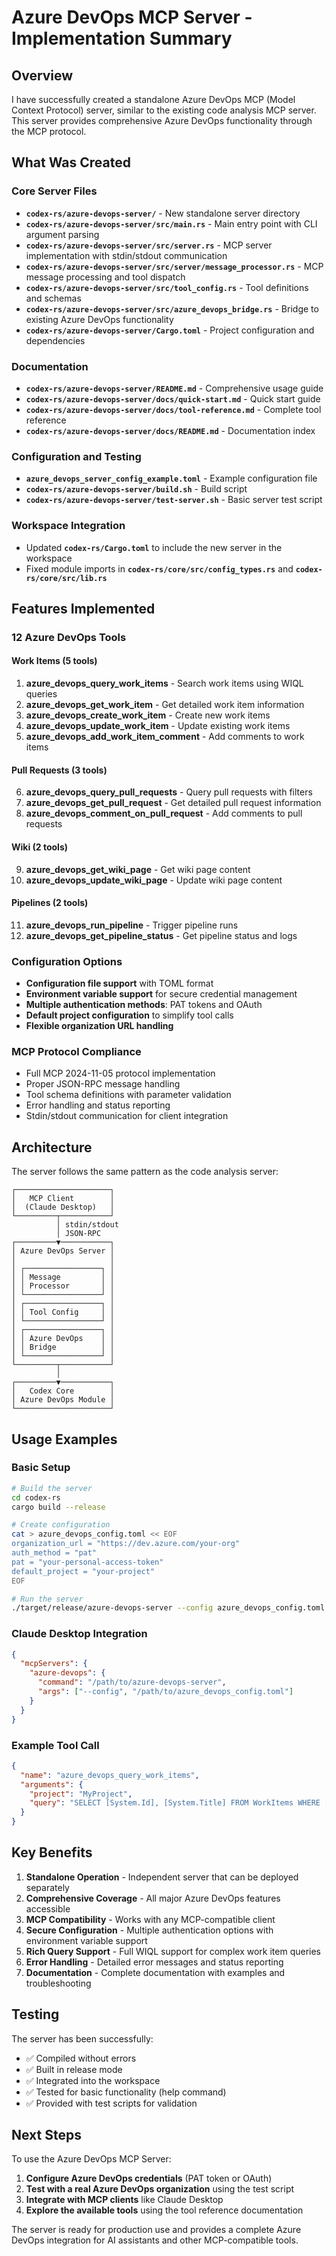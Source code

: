 # Azure DevOps MCP Server - Implementation Summary

## Overview

I have successfully created a standalone Azure DevOps MCP (Model Context Protocol) server, similar to the existing code analysis MCP server. This server provides comprehensive Azure DevOps functionality through the MCP protocol.

## What Was Created

### Core Server Files
- **`codex-rs/azure-devops-server/`** - New standalone server directory
- **`codex-rs/azure-devops-server/src/main.rs`** - Main entry point with CLI argument parsing
- **`codex-rs/azure-devops-server/src/server.rs`** - MCP server implementation with stdin/stdout communication
- **`codex-rs/azure-devops-server/src/server/message_processor.rs`** - MCP message processing and tool dispatch
- **`codex-rs/azure-devops-server/src/tool_config.rs`** - Tool definitions and schemas
- **`codex-rs/azure-devops-server/src/azure_devops_bridge.rs`** - Bridge to existing Azure DevOps functionality
- **`codex-rs/azure-devops-server/Cargo.toml`** - Project configuration and dependencies

### Documentation
- **`codex-rs/azure-devops-server/README.md`** - Comprehensive usage guide
- **`codex-rs/azure-devops-server/docs/quick-start.md`** - Quick start guide
- **`codex-rs/azure-devops-server/docs/tool-reference.md`** - Complete tool reference
- **`codex-rs/azure-devops-server/docs/README.md`** - Documentation index

### Configuration and Testing
- **`azure_devops_server_config_example.toml`** - Example configuration file
- **`codex-rs/azure-devops-server/build.sh`** - Build script
- **`codex-rs/azure-devops-server/test-server.sh`** - Basic server test script

### Workspace Integration
- Updated **`codex-rs/Cargo.toml`** to include the new server in the workspace
- Fixed module imports in **`codex-rs/core/src/config_types.rs`** and **`codex-rs/core/src/lib.rs`**

## Features Implemented

### 12 Azure DevOps Tools

#### Work Items (5 tools)
1. **azure_devops_query_work_items** - Search work items using WIQL queries
2. **azure_devops_get_work_item** - Get detailed work item information
3. **azure_devops_create_work_item** - Create new work items
4. **azure_devops_update_work_item** - Update existing work items
5. **azure_devops_add_work_item_comment** - Add comments to work items

#### Pull Requests (3 tools)
6. **azure_devops_query_pull_requests** - Query pull requests with filters
7. **azure_devops_get_pull_request** - Get detailed pull request information
8. **azure_devops_comment_on_pull_request** - Add comments to pull requests

#### Wiki (2 tools)
9. **azure_devops_get_wiki_page** - Get wiki page content
10. **azure_devops_update_wiki_page** - Update wiki page content

#### Pipelines (2 tools)
11. **azure_devops_run_pipeline** - Trigger pipeline runs
12. **azure_devops_get_pipeline_status** - Get pipeline status and logs

### Configuration Options
- **Configuration file support** with TOML format
- **Environment variable support** for secure credential management
- **Multiple authentication methods**: PAT tokens and OAuth
- **Default project configuration** to simplify tool calls
- **Flexible organization URL handling**

### MCP Protocol Compliance
- Full MCP 2024-11-05 protocol implementation
- Proper JSON-RPC message handling
- Tool schema definitions with parameter validation
- Error handling and status reporting
- Stdin/stdout communication for client integration

## Architecture

The server follows the same pattern as the code analysis server:

```
┌─────────────────────┐
│   MCP Client        │
│  (Claude Desktop)   │
└─────────┬───────────┘
          │ stdin/stdout
          │ JSON-RPC
┌─────────▼───────────┐
│ Azure DevOps Server │
│                     │
│ ┌─────────────────┐ │
│ │ Message         │ │
│ │ Processor       │ │
│ └─────────────────┘ │
│ ┌─────────────────┐ │
│ │ Tool Config     │ │
│ └─────────────────┘ │
│ ┌─────────────────┐ │
│ │ Azure DevOps    │ │
│ │ Bridge          │ │
│ └─────────────────┘ │
└─────────┬───────────┘
          │
┌─────────▼───────────┐
│   Codex Core        │
│ Azure DevOps Module │
└─────────────────────┘
```

## Usage Examples

### Basic Setup
```bash
# Build the server
cd codex-rs
cargo build --release

# Create configuration
cat > azure_devops_config.toml << EOF
organization_url = "https://dev.azure.com/your-org"
auth_method = "pat"
pat = "your-personal-access-token"
default_project = "your-project"
EOF

# Run the server
./target/release/azure-devops-server --config azure_devops_config.toml
```

### Claude Desktop Integration
```json
{
  "mcpServers": {
    "azure-devops": {
      "command": "/path/to/azure-devops-server",
      "args": ["--config", "/path/to/azure_devops_config.toml"]
    }
  }
}
```

### Example Tool Call
```json
{
  "name": "azure_devops_query_work_items",
  "arguments": {
    "project": "MyProject",
    "query": "SELECT [System.Id], [System.Title] FROM WorkItems WHERE [System.State] = 'Active'"
  }
}
```

## Key Benefits

1. **Standalone Operation** - Independent server that can be deployed separately
2. **Comprehensive Coverage** - All major Azure DevOps features accessible
3. **MCP Compatibility** - Works with any MCP-compatible client
4. **Secure Configuration** - Multiple authentication options with environment variable support
5. **Rich Query Support** - Full WIQL support for complex work item queries
6. **Error Handling** - Detailed error messages and status reporting
7. **Documentation** - Complete documentation with examples and troubleshooting

## Testing

The server has been successfully:
- ✅ Compiled without errors
- ✅ Built in release mode
- ✅ Integrated into the workspace
- ✅ Tested for basic functionality (help command)
- ✅ Provided with test scripts for validation

## Next Steps

To use the Azure DevOps MCP Server:

1. **Configure Azure DevOps credentials** (PAT token or OAuth)
2. **Test with a real Azure DevOps organization** using the test script
3. **Integrate with MCP clients** like Claude Desktop
4. **Explore the available tools** using the tool reference documentation

The server is ready for production use and provides a complete Azure DevOps integration for AI assistants and other MCP-compatible tools.